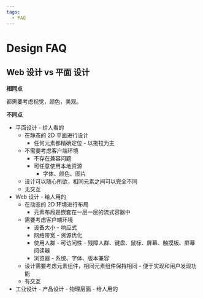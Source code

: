```yaml
---
tags:
  - FAQ
---
```


# Design FAQ

## Web 设计 vs 平面 设计

**相同点**

都需要考虑视觉，颜色，美观。

**不同点**

- 平面设计 - 给人看的
  - 在静态的 2D 平面进行设计
    - 任何元素都精确定位 - 以拖拉为主
  - 不需要考虑客户端环境
    - 不存在兼容问题
    - 可任意使用本地资源
      - 字体、颜色、图片
  - 设计可以随心所欲，相同元素之间可以完全不同
  - 无交互
- Web 设计 - 给人用的
  - 在动态的 2D 环境进行布局
    - 元素布局是嵌套在一层一层的流式容器中
  - 需要考虑客户端环境
    - 设备大小 - 响应式
    - 网络带宽 - 资源优化
    - 使用人群 - 可访问性 - 残障人群、键盘、鼠标、屏幕、触摸板、屏幕阅读器
    - 浏览器 - 系统、字体、版本兼容
  - 设计需要考虑元素组件，相同元素组件保持相同 - 便于实现和用户发现功能
  - 有交互
- 工业设计 - 产品设计 - 物理层面 - 给人用的
